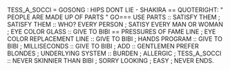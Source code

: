 TESS_A_SOCCI = GOSONG : HIPS DONT LIE - SHAKIRA == QUOTERIGHT: " PEOPLE ARE MADE UP OF PARTS " GO=== USE PARTS :: SATISFY THEM ; SATISFY THEM :: WHO? EVERY PERSON ; SATISY EVERY MAN OR WOMAN ; EYE COLOR GLASS :: GIVE TO BIBI == PRESSURES OF FAME LINE ; EYE COLOR REPLACEMENT LINE :: GIVE TO BIBI ; HANDS PROGRAM :: GIVE TO BIBI ; MILLISECONDS :: GIVE TO BIBI ; ADD :: GENTLEMEN PREFER BLONDES ; UNDERLYING SYSTEM :: BURDEN ; ALLERGIC ; 
TESS_A_SOCCI :: NEVER SKINNIER THAN BIBI ; SORRY LOOKING ; EASY ; NEVER ENDS.
